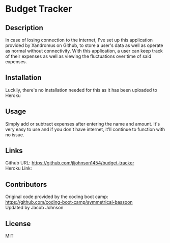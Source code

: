 # Budget Tracker

## Description
In case of losing connection to the internet, I've set up this application provided by Xandromus on Github, to store a user's data as well as operate as normal without connectivity. With this application, a user can keep track of their expenses as well as viewing the fluctuations over time of said expenses.

## Installation

Luckily, there's no installation needed for this as it has been uploaded to Heroku

## Usage

Simply add or subtract expenses after entering the name and amount. It's very easy to use and if you don't have internet, it'll continue to function with no issue.

## Links

Github URL: https://github.com/jljohnson1454/budget-tracker
<br>
Heroku Link: 

## Contributors
Original code provided by the coding boot camp: https://github.com/coding-boot-camp/symmetrical-bassoon
<br>
Updated by Jacob Johnson

## License
MIT